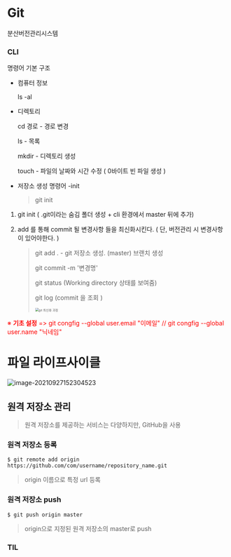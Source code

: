 # Git

분산버전관리시스템 

### CLI

명령어 기본 구조 

- 컴퓨터 정보 

    ls  -al 

- 디렉토리

  cd 경로 - 경로 변경 

  ls - 목록

  mkdir - 디렉토리 생성

  touch - 파일의 날짜와 시간 수정 ( 0바이트 빈 파일 생성 )

- 저장소 생성 명령어 -init

  > git init  

1. git init ( .git이라는 숨김 폴더 생성  + cli 환경에서 master 뒤에 추가)

2. add 를 통해 commit 될 변경사항 들을 최신화시킨다. ( 단, 버전관리 시 변경사항이 있어야한다. )

   > git add .  - git 저장소 생성. (master) 브랜치 생성
   >
   > git commit -m '변경명' 
   >
   > git status  (Working directory 상태를 보여줌)
   >
   > git log  (commit 을 조회 )
   >
   > 
   >
   > <img src="C:\Users\nojon\Desktop\0927_노력의결과\git 최신화 과정.PNG" alt="git 최신화 과정" style="zoom:50%;" >
   >
   > 
   >
   > 

<span style="color:red">※ **기초 설정** => git congfig --global user.email "이메일" // git congfig --global user.name "닉네임" </span>







# 파일 라이프사이클

![image-20210927152304523](C:\Users\nojon\AppData\Roaming\Typora\typora-user-images\image-20210927152304523.png)



## 원격 저장소 관리 

> 원격 저장소를 제공하는 서비스는 다양하지만, GitHub을 사용



### 원격 저장소 등록

```
$ git remote add origin https://github.com/com/username/repository_name.git
```

> origin 이름으로 특정 url 등록



### 원격 저장소 push 

``` git push origin master
$ git push origin master
```

>  origin으로 지정된 원격 저장소의  master로 push



### TIL





 



